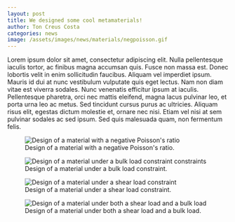 ```yaml
---
layout: post
title: We designed some cool metamaterials!
author: Ton Creus Costa
categories: news
image: /assets/images/news/materials/negpoisson.gif
---
```


Lorem ipsum dolor sit amet, consectetur adipiscing elit. Nulla pellentesque iaculis tortor, ac finibus magna accumsan quis. Fusce non massa est. Donec lobortis velit in enim sollicitudin faucibus. Aliquam vel imperdiet ipsum. Mauris id dui at nunc vestibulum vulputate quis eget lectus. Nam non diam vitae est viverra sodales. Nunc venenatis efficitur ipsum at iaculis. Pellentesque pharetra, orci nec mattis eleifend, magna lacus pulvinar leo, et porta urna leo ac metus. Sed tincidunt cursus purus ac ultricies. Aliquam risus elit, egestas dictum molestie et, ornare nec nisi. Etiam vel nisi at sem pulvinar sodales ac sed ipsum. Sed quis malesuada quam, non fermentum felis.

<figure>
  <img src="{{site.url}}/assets/images/news/materials/negpoisson.gif" alt="Design of a material with a negative Poisson's ratio"/>
  <figcaption>Design of a material with a negative Poisson's ratio.</figcaption>
</figure>

<figure>
  <img src="{{site.url}}/assets/images/news/materials/bulkconstraint.gif" alt="Design of a material under a bulk load constraint constraints"/>
  <figcaption>Design of a material under a bulk load constraint.</figcaption>
</figure>

<figure>
  <img src="{{site.url}}/assets/images/news/materials/shear.gif" alt="Design of a material under a shear load constraint"/>
  <figcaption>Design of a material under a shear load constraint.</figcaption>
</figure>

<figure>
  <img src="{{site.url}}/assets/images/news/materials/shearload.gif" alt="Design of a material under both a shear load and a bulk load"/>
  <figcaption>Design of a material under both a shear load and a bulk load.</figcaption>
</figure>

